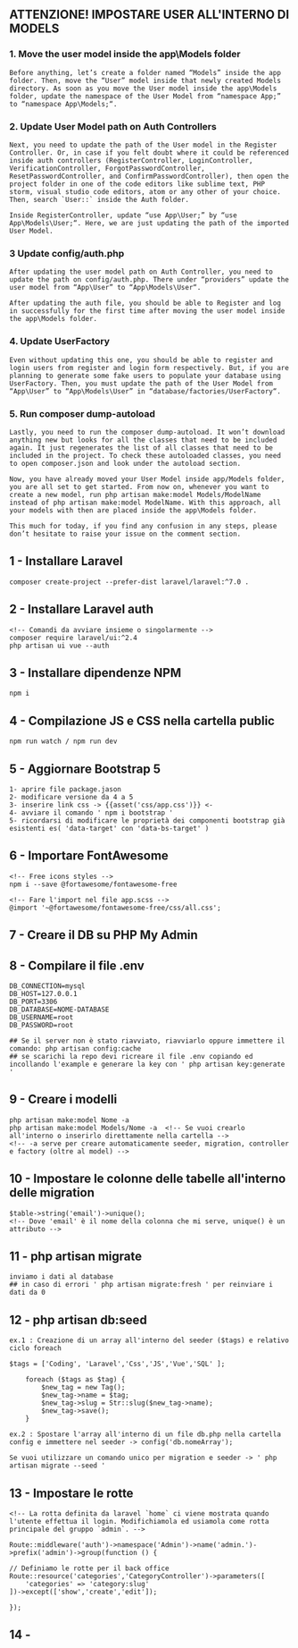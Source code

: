 ## ATTENZIONE! IMPOSTARE USER ALL'INTERNO DI MODELS

### 1. Move the user model inside the app\Models folder

    Before anything, let’s create a folder named “Models” inside the app folder. Then, move the “User” model inside that newly created Models directory. As soon as you move the User model inside the app\Models folder, update the namespace of the User Model from “namespace App;” to “namespace App\Models;“.

### 2. Update User Model path on Auth Controllers

    Next, you need to update the path of the User model in the Register Controller. Or, in case if you felt doubt where it could be referenced inside auth controllers (RegisterController, LoginController, VerificationController, ForgotPasswordController, ResetPasswordController, and ConfirmPasswordController), then open the project folder in one of the code editors like sublime text, PHP storm, visual studio code editors, atom or any other of your choice. Then, search `User::` inside the Auth folder.

    Inside RegisterController, update “use App\User;” by “use App\Models\User;“. Here, we are just updating the path of the imported User Model.

### 3 Update config/auth.php

    After updating the user model path on Auth Controller, you need to update the path on config/auth.php. There under “providers” update the user model from “App\User” to “App\Models\User“.

    After updating the auth file, you should be able to Register and log in successfully for the first time after moving the user model inside the app\Models folder.

### 4. Update UserFactory

    Even without updating this one, you should be able to register and login users from register and login form respectively. But, if you are planning to generate some fake users to populate your database using UserFactory. Then, you must update the path of the User Model from “App\User” to “App\Models\User” in “database/factories/UserFactory“.

### 5. Run composer dump-autoload

    Lastly, you need to run the composer dump-autoload. It won’t download anything new but looks for all the classes that need to be included again. It just regenerates the list of all classes that need to be included in the project. To check these autoloaded classes, you need to open composer.json and look under the autoload section.

    Now, you have already moved your User Model inside app/Models folder, you are all set to get started. From now on, whenever you want to create a new model, run php artisan make:model Models/ModelName instead of php artisan make:model ModelName. With this approach, all your models with then are placed inside the app\Models folder.

    This much for today, if you find any confusion in any steps, please don’t hesitate to raise your issue on the comment section.

## 1 - Installare Laravel

    composer create-project --prefer-dist laravel/laravel:^7.0 .

## 2 - Installare Laravel auth

    <!-- Comandi da avviare insieme o singolarmente -->
    composer require laravel/ui:^2.4
    php artisan ui vue --auth

## 3 - Installare dipendenze NPM

    npm i

## 4 - Compilazione JS e CSS nella cartella public

    npm run watch / npm run dev

## 5 - Aggiornare Bootstrap 5

    1- aprire file package.jason
    2- modificare versione da 4 a 5
    3- inserire link css -> {{asset('css/app.css')}} <-
    4- avviare il comando ' npm i bootstrap '
    5- ricordarsi di modificare le proprietà dei componenti bootstrap già esistenti es( 'data-target' con 'data-bs-target' )

## 6 - Importare FontAwesome

    <!-- Free icons styles -->
    npm i --save @fortawesome/fontawesome-free

    <!-- Fare l'import nel file app.scss -->
    @import '~@fortawesome/fontawesome-free/css/all.css';

## 7 - Creare il DB su PHP My Admin

## 8 - Compilare il file .env

    DB_CONNECTION=mysql
    DB_HOST=127.0.0.1
    DB_PORT=3306
    DB_DATABASE=NOME-DATABASE
    DB_USERNAME=root
    DB_PASSWORD=root

    ## Se il server non è stato riavviato, riavviarlo oppure immettere il comando: php artisan config:cache
    ## se scarichi la repo devi ricreare il file .env copiando ed incollando l'example e generare la key con ' php artisan key:generate '

## 9 - Creare i modelli

    php artisan make:model Nome -a
    php artisan make:model Models/Nome -a  <!-- Se vuoi crearlo all'interno o inserirlo direttamente nella cartella -->
    <!-- -a serve per creare automaticamente seeder, migration, controller e factory (oltre al model) -->

## 10 - Impostare le colonne delle tabelle all'interno delle migration

    $table->string('email')->unique();
    <!-- Dove 'email' è il nome della colonna che mi serve, unique() è un attributo -->

## 11 - php artisan migrate

    inviamo i dati al database
    ## in caso di errori ' php artisan migrate:fresh ' per reinviare i dati da 0

## 12 - php artisan db:seed

    ex.1 : Creazione di un array all'interno del seeder ($tags) e relativo ciclo foreach

    $tags = ['Coding', 'Laravel','Css','JS','Vue','SQL' ];

        foreach ($tags as $tag) {
            $new_tag = new Tag();
            $new_tag->name = $tag;
            $new_tag->slug = Str::slug($new_tag->name);
            $new_tag->save();
        }

    ex.2 : Spostare l'array all'interno di un file db.php nella cartella config e immettere nel seeder -> config('db.nomeArray');

    Se vuoi utilizzare un comando unico per migration e seeder -> ' php artisan migrate --seed '

## 13 - Impostare le rotte

    <!-- La rotta definita da laravel `home` ci viene mostrata quando l'utente effettua il login. Modifichiamola ed usiamola come rotta principale del gruppo `admin`. -->

    Route::middleware('auth')->namespace('Admin')->name('admin.')->prefix('admin')->group(function () {

    // Definiamo le rotte per il back office
    Route::resource('categories','CategoryController')->parameters([
        'categories' => 'category:slug'
    ])->except(['show','create','edit']);

    });

## 14 -
